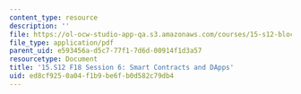 ```yaml
---
content_type: resource
description: ''
file: https://ol-ocw-studio-app-qa.s3.amazonaws.com/courses/15-s12-blockchain-and-money-fall-2018/ed8cf9250a04f1b9be6fb0d582c79db4_MIT15_S12F18_ses6.pdf
file_type: application/pdf
parent_uid: e593456a-d5c7-77f1-7d6d-00914f1d3a57
resourcetype: Document
title: '15.S12 F18 Session 6: Smart Contracts and DApps'
uid: ed8cf925-0a04-f1b9-be6f-b0d582c79db4
---
```

